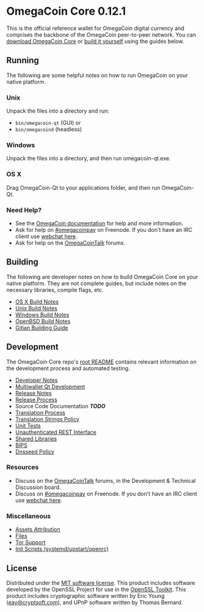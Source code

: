 OmegaCoin Core 0.12.1
=====================

This is the official reference wallet for OmegaCoin digital currency and comprises the backbone of the OmegaCoin peer-to-peer network. You can [download OmegaCoin Core](https://www.omegacoin.org/downloads/) or [build it yourself](#building) using the guides below.

Running
---------------------
The following are some helpful notes on how to run OmegaCoin on your native platform.

### Unix

Unpack the files into a directory and run:

- `bin/omegacoin-qt` (GUI) or
- `bin/omegacoind` (headless)

### Windows

Unpack the files into a directory, and then run omegacoin-qt.exe.

### OS X

Drag OmegaCoin-Qt to your applications folder, and then run OmegaCoin-Qt.

### Need Help?

* See the [OmegaCoin documentation](https://omegacoinpay.atlassian.net/wiki/display/DOC)
for help and more information.
* Ask for help on [#omegacoinpay](http://webchat.freenode.net?channels=omegacoinpay) on Freenode. If you don't have an IRC client use [webchat here](http://webchat.freenode.net?channels=omegacoinpay).
* Ask for help on the [OmegaCoinTalk](https://omegacointalk.org/) forums.

Building
---------------------
The following are developer notes on how to build OmegaCoin Core on your native platform. They are not complete guides, but include notes on the necessary libraries, compile flags, etc.

- [OS X Build Notes](build-osx.md)
- [Unix Build Notes](build-unix.md)
- [Windows Build Notes](build-windows.md)
- [OpenBSD Build Notes](build-openbsd.md)
- [Gitian Building Guide](gitian-building.md)

Development
---------------------
The OmegaCoin Core repo's [root README](/README.md) contains relevant information on the development process and automated testing.

- [Developer Notes](developer-notes.md)
- [Multiwallet Qt Development](multiwallet-qt.md)
- [Release Notes](release-notes.md)
- [Release Process](release-process.md)
- Source Code Documentation ***TODO***
- [Translation Process](translation_process.md)
- [Translation Strings Policy](translation_strings_policy.md)
- [Unit Tests](unit-tests.md)
- [Unauthenticated REST Interface](REST-interface.md)
- [Shared Libraries](shared-libraries.md)
- [BIPS](bips.md)
- [Dnsseed Policy](dnsseed-policy.md)

### Resources
* Discuss on the [OmegaCoinTalk](https://omegacointalk.org/) forums, in the Development & Technical Discussion board.
* Discuss on [#omegacoinpay](http://webchat.freenode.net/?channels=omegacoinpay) on Freenode. If you don't have an IRC client use [webchat here](http://webchat.freenode.net/?channels=omegacoinpay).

### Miscellaneous
- [Assets Attribution](assets-attribution.md)
- [Files](files.md)
- [Tor Support](tor.md)
- [Init Scripts (systemd/upstart/openrc)](init.md)

License
---------------------
Distributed under the [MIT software license](http://www.opensource.org/licenses/mit-license.php).
This product includes software developed by the OpenSSL Project for use in the [OpenSSL Toolkit](https://www.openssl.org/). This product includes
cryptographic software written by Eric Young ([eay@cryptsoft.com](mailto:eay@cryptsoft.com)), and UPnP software written by Thomas Bernard.
